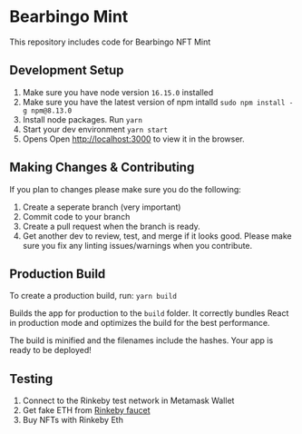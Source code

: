 # Bearbingo Mint
This repository includes code for Bearbingo NFT Mint

## Development Setup
1. Make sure you have node version `16.15.0` installed 
1. Make sure you have the latest version of npm intalld `sudo npm install -g npm@8.13.0`
1. Install node packages. Run `yarn` 
2. Start your dev environment `yarn start` 
3. Opens Open [http://localhost:3000](http://localhost:3000) to view it in the browser.

## Making Changes & Contributing
If you plan to changes please make sure you do the following: 
1. Create a seperate branch (very important)
2. Commit code to your branch
3. Create a pull request when the branch is ready. 
4. Get another dev to review, test, and merge if it looks good. 
Please make sure you fix any linting issues/warnings when you contribute. 

## Production Build
To create a production build, run: `yarn build`

Builds the app for production to the `build` folder.
It correctly bundles React in production mode and optimizes the build for the best performance.

The build is minified and the filenames include the hashes.
Your app is ready to be deployed!

## Testing
1. Connect to the Rinkeby test network in Metamask Wallet
2. Get fake ETH from [Rinkeby faucet](https://rinkebyfaucet.com/) 
3. Buy NFTs with Rinkeby Eth 
